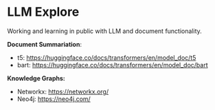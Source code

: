# LLM Explore
Working and learning in public with LLM and document functionality.

**Document Summariation**:

- t5: https://huggingface.co/docs/transformers/en/model_doc/t5
- bart: https://huggingface.co/docs/transformers/en/model_doc/bart

**Knowledge Graphs:**

- Networkx: https://networkx.org/
- Neo4j: https://neo4j.com/
